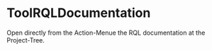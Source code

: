 # ToolRQLDocumentation
Open directly from the Action-Menue the RQL documentation at the Project-Tree.
